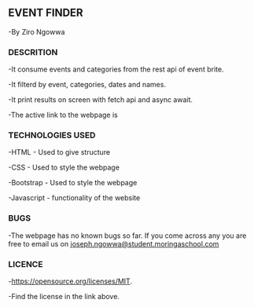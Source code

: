 ## EVENT FINDER

 -By Ziro Ngowwa

 ### DESCRITION

 -It consume events and categories from the rest api of event brite.

 -It filterd by event, categories, dates and names.

 -It print results on screen with fetch api and async await.

 -The active link to the webpage is  

 ### TECHNOLOGIES USED

 -HTML - Used to give structure

 -CSS - Used to style the webpage

 -Bootstrap - Used to style the webpage

 -Javascript - functionality of the website

 ### BUGS

 -The webpage has no known bugs so far. If you come across any you are free to email us on joseph.ngowwa@student.moringaschool.com

### LICENCE

-https://opensource.org/licenses/MIT.

-Find the license in the link above.








